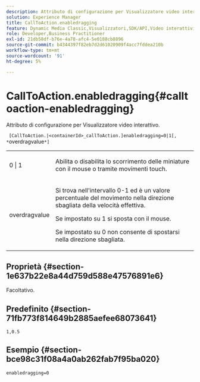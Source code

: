 ```yaml
---
description: Attributo di configurazione per Visualizzatore video interattivo.
solution: Experience Manager
title: CallToAction.enabledragging
feature: Dynamic Media Classic,Visualizzatori,SDK/API,Video interattivi
role: Developer,Business Practitioner
exl-id: 21db58df-b76e-4a78-afc4-5e0188cb8896
source-git-commit: b4344397f82eb7d2d61020909f4acc7fddea210b
workflow-type: tm+mt
source-wordcount: '91'
ht-degree: 5%

---
```


# CallToAction.enabledragging{#calltoaction-enabledragging}

Attributo di configurazione per Visualizzatore video interattivo.

` [CallToAction.|<containerId>_callToAction.]enabledragging=0|1[, *`overdragvalue`*]`

<table id="table_441553CD34C94A58A9D7CBF772DEDDB6"> 
 <tbody> 
  <tr> 
   <td colname="col1"> <p> <span class="codeph"> 0 | 1 </span> </p> </td> 
   <td colname="col2"> <p> Abilita o disabilita lo scorrimento delle miniature con il mouse o tramite movimenti touch. </p> </td> 
  </tr> 
  <tr> 
   <td colname="col1"> <p> <span class="codeph"> <span class="varname"> overdragvalue  </span> </span> </p> </td> 
   <td colname="col2"> <p> Si trova nell'intervallo <span class="codeph"> 0-1 </span> ed è un valore percentuale del movimento nella direzione sbagliata della velocità effettiva. </p> <p>Se impostato su <span class="codeph"> 1 </span> si sposta con il mouse. </p> <p>Se impostato su <span class="codeph"> 0 </span> non consente di spostarsi nella direzione sbagliata. </p> </td> 
  </tr> 
 </tbody> 
</table>

## Proprietà {#section-1e637b22e8a44d759d588e47576891e6}

Facoltativo.

## Predefinito {#section-71fb773f814649b2885aefee68073641}

`1,0.5`

## Esempio {#section-bce98c31f08a4a0ab262fab7f95ba020}

```
enabledragging=0
```
